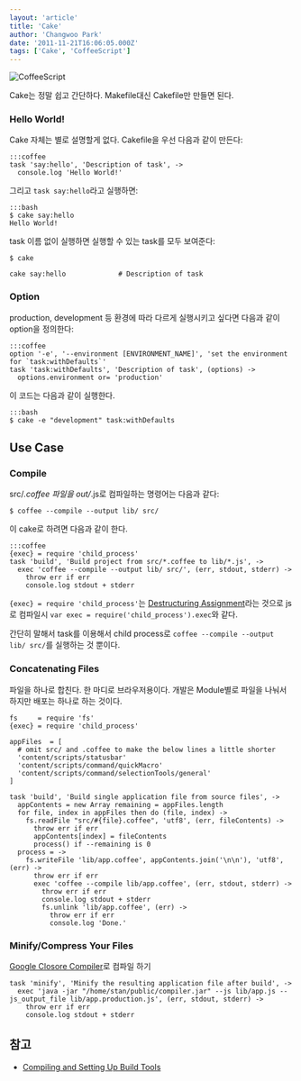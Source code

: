 ```yaml
---
layout: 'article'
title: 'Cake'
author: 'Changwoo Park'
date: '2011-11-21T16:06:05.000Z'
tags: ['Cake', 'CoffeeScript']
---
```


![CoffeeScript](http://jashkenas.github.com/coffee-script/documentation/images/logo.png "CoffeeScript")

Cake는 정말 쉽고 간단하다. Makefile대신 Cakefile만 만들면 된다.

### Hello World!

Cake 자체는 별로 설명할게 없다. Cakefile을 우선 다음과 같이 만든다:

    :::coffee
    task 'say:hello', 'Description of task', ->
      console.log 'Hello World!'

그리고 `task say:hello`라고 실행하면:

    :::bash
    $ cake say:hello
    Hello World!

task 이름 없이 실행하면 실행할 수 있는 task를 모두 보여준다:

    $ cake
    
    cake say:hello             # Description of task

### Option

production, development 등 환경에 따라 다르게 실행시키고 싶다면 다음과 같이 option을 정의한다:

    :::coffee
    option '-e', '--environment [ENVIRONMENT_NAME]', 'set the environment for `task:withDefaults`'
    task 'task:withDefaults', 'Description of task', (options) ->
      options.environment or= 'production'

이 코드는 다음과 같이 실행한다.

    :::bash
    $ cake -e "development" task:withDefaults

## Use Case

### Compile

src/*.coffee 파일을 out/*.js로 컴파일하는 명령어는 다음과 같다:

    $ coffee --compile --output lib/ src/

이 cake로 하려면 다음과 같이 한다.

    :::coffee
    {exec} = require 'child_process'
    task 'build', 'Build project from src/*.coffee to lib/*.js', ->
      exec 'coffee --compile --output lib/ src/', (err, stdout, stderr) ->
        throw err if err
        console.log stdout + stderr

`{exec} = require 'child_process'`는 [Destructuring Assignment][2]라는 것으로 js로 컴파일시 `var exec = require('child_process').exec`와 같다.

간단히 말해서 task를 이용해서 child process로 `coffee --compile --output lib/ src/`를 실행하는 것 뿐이다.

### Concatenating Files

파일을 하나로 합친다. 한 마디로 브라우저용이다. 개발은 Module별로 파일을 나눠서 하지만 배포는 하나로 하는 것이다.

    fs     = require 'fs'
    {exec} = require 'child_process'

    appFiles  = [
      # omit src/ and .coffee to make the below lines a little shorter
      'content/scripts/statusbar'
      'content/scripts/command/quickMacro'
      'content/scripts/command/selectionTools/general'
    ]

    task 'build', 'Build single application file from source files', ->
      appContents = new Array remaining = appFiles.length
      for file, index in appFiles then do (file, index) ->
        fs.readFile "src/#{file}.coffee", 'utf8', (err, fileContents) ->
          throw err if err
          appContents[index] = fileContents
          process() if --remaining is 0
      process = ->
        fs.writeFile 'lib/app.coffee', appContents.join('\n\n'), 'utf8', (err) ->
          throw err if err
          exec 'coffee --compile lib/app.coffee', (err, stdout, stderr) ->
            throw err if err
            console.log stdout + stderr
            fs.unlink 'lib/app.coffee', (err) ->
              throw err if err
              console.log 'Done.'

### Minify/Compress Your Files

[Google Closore Compiler][]로 컴파일 하기

    task 'minify', 'Minify the resulting application file after build', ->
      exec 'java -jar "/home/stan/public/compiler.jar" --js lib/app.js --js_output_file lib/app.production.js', (err, stdout, stderr) ->
        throw err if err
        console.log stdout + stderr

[Google Closore Compiler]: http://code.google.com/closure/compiler/

## 참고

 - [Compiling and Setting Up Build Tools][1]

[1]: https://github.com/jashkenas/coffee-script/wiki/%5BHowTo%5D-Compiling-and-Setting-Up-Build-Tools
[2]: http://jashkenas.github.com/coffee-script/

